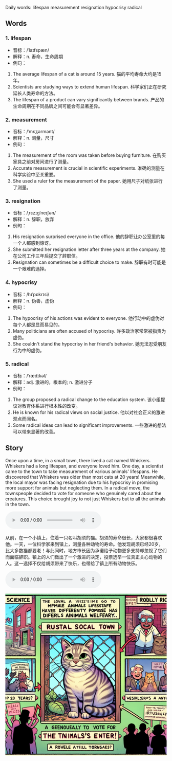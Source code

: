 Daily words: lifespan measurement resignation hypocrisy radical

## Words
### 1. lifespan
- 音标：/ˈlaɪfspæn/ <span style="cursor: pointer;" onclick="document.getElementById('audio-player-1').play()"><i class="fas fa-volume-up"></i></span>
<audio id="audio-player-1" src="audios/words/lifespan.mp3" style="display:none;"></audio>
- 解释：n. 寿命，生命周期
- 例句：
1. The average lifespan of a cat is around 15 years.
猫的平均寿命大约是15年。
2. Scientists are studying ways to extend human lifespan.
科学家们正在研究延长人类寿命的方法。
3. The lifespan of a product can vary significantly between brands.
产品的生命周期在不同品牌之间可能会有显著差异。

### 2. measurement
- 音标：/ˈmɛʒərmənt/ <span style="cursor: pointer;" onclick="document.getElementById('audio-player-2').play()"><i class="fas fa-volume-up"></i></span>
<audio id="audio-player-2" src="audios/words/measurement.mp3" style="display:none;"></audio>
- 解释：n. 测量，尺寸
- 例句：
1. The measurement of the room was taken before buying furniture.
在购买家具之前对房间进行了测量。
2. Accurate measurement is crucial in scientific experiments.
准确的测量在科学实验中至关重要。
3. She used a ruler for the measurement of the paper.
她用尺子对纸张进行了测量。

### 3. resignation
- 音标：/ˌrɛzɪgˈneɪʃən/ <span style="cursor: pointer;" onclick="document.getElementById('audio-player-3').play()"><i class="fas fa-volume-up"></i></span>
<audio id="audio-player-3" src="audios/words/resignation.mp3" style="display:none;"></audio>
- 解释：n. 辞职，放弃
- 例句：
1. His resignation surprised everyone in the office.
他的辞职让办公室里的每一个人都感到惊讶。
2. She submitted her resignation letter after three years at the company.
她在公司工作三年后提交了辞职信。
3. Resignation can sometimes be a difficult choice to make.
辞职有时可能是一个艰难的选择。

### 4. hypocrisy
- 音标：/hɪˈpɒkrɪsi/ <span style="cursor: pointer;" onclick="document.getElementById('audio-player-4').play()"><i class="fas fa-volume-up"></i></span>
<audio id="audio-player-4" src="audios/words/hypocrisy.mp3" style="display:none;"></audio>
- 解释：n. 伪善，虚伪
- 例句：
1. The hypocrisy of his actions was evident to everyone.
他行动中的虚伪对每个人都是显而易见的。
2. Many politicians are often accused of hypocrisy.
许多政治家常常被指责为虚伪。
3. She couldn't stand the hypocrisy in her friend's behavior.
她无法忍受朋友行为中的虚伪。

### 5. radical
- 音标：/ˈrædɪkəl/ <span style="cursor: pointer;" onclick="document.getElementById('audio-player-5').play()"><i class="fas fa-volume-up"></i></span>
<audio id="audio-player-5" src="audios/words/radical.mp3" style="display:none;"></audio>
- 解释：adj. 激进的，根本的; n. 激进分子
- 例句：
1. The group proposed a radical change to the education system.
该小组提议对教育体系进行根本性的改变。
2. He is known for his radical views on social justice.
他以对社会正义的激进观点而闻名。
3. Some radical ideas can lead to significant improvements.
一些激进的想法可以带来显著的改善。

## Story
Once upon a time, in a small town, there lived a cat named Whiskers. Whiskers had a long lifespan, and everyone loved him. One day, a scientist came to the town to take measurement of various animals' lifespans. He discovered that Whiskers was older than most cats at 20 years! Meanwhile, the local mayor was facing resignation due to his hypocrisy in promising more support for animals but neglecting them. In a radical move, the townspeople decided to vote for someone who genuinely cared about the creatures. This choice brought joy to not just Whiskers but to all the animals in the town.

<audio controls>
  <source src="https://files.dwong.top/story/2024-09-04-english.mp3" type="audio/mpeg">
  你的浏览器不支持音频元素。
</audio>
  

从前，在一个小镇上，住着一只名叫胡须的猫。胡须的寿命很长，大家都很喜欢他。一天，一位科学家来到镇上，测量各种动物的寿命。他发现胡须已经20岁，比大多数猫都要老！与此同时，地方市长因为承诺给予动物更多支持却忽视了它们而面临辞职。镇上的人们做出了一个激进的决定，投票选举一位真正关心动物的人。这一选择不仅给胡须带来了快乐，也带给了镇上所有动物快乐。

<audio controls>
  <source src="https://files.dwong.top/story/2024-09-04-chinese.mp3" type="audio/mpeg">
  你的浏览器不支持音频元素。
</audio>
  

![story](./images/2024-09-04.png)

